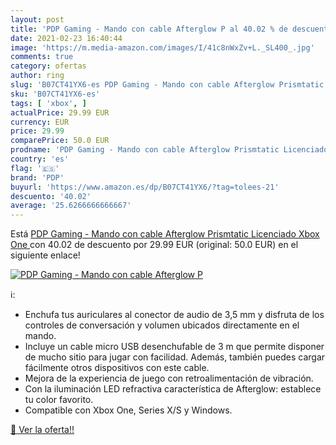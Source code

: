 ```yaml
---
layout: post
title: 'PDP Gaming - Mando con cable Afterglow P al 40.02 % de descuento'
date: 2021-02-23 16:40:44
image: 'https://m.media-amazon.com/images/I/41c8nWxZv+L._SL400_.jpg'
comments: true
category: ofertas
author: ring
slug: 'B07CT41YX6-es PDP Gaming - Mando con cable Afterglow Prismtatic...'
sku: 'B07CT41YX6-es'
tags: [ 'xbox', ]
actualPrice: 29.99 EUR
currency: EUR
price: 29.99
comparePrice: 50.0 EUR
prodname: 'PDP Gaming - Mando con cable Afterglow Prismtatic Licenciado  Xbox One '
country: 'es'
flag: '🇪🇸'
brand: 'PDP'
buyurl: 'https://www.amazon.es/dp/B07CT41YX6/?tag=tolees-21'
descuento: '40.02'
average: '25.6266666666667'
---
```


Está [PDP Gaming - Mando con cable Afterglow Prismtatic Licenciado  Xbox One ](https://www.amazon.es/dp/B07CT41YX6/?tag=tolees-21) con 40.02 de descuento por 29.99 EUR (original: 50.0 EUR) en el siguiente enlace!

[![PDP Gaming - Mando con cable Afterglow P](https://m.media-amazon.com/images/I/41c8nWxZv+L._SL400_.jpg)](https://www.amazon.es/dp/B07CT41YX6/?tag=tolees-21)

ℹ️:

- Enchufa tus auriculares al conector de audio de 3,5 mm y disfruta de los controles de conversación y volumen ubicados directamente en el mando.
- Incluye un cable micro USB desenchufable de 3 m que permite disponer de mucho sitio para jugar con facilidad. Además, también puedes cargar fácilmente otros dispositivos con este cable.
- Mejora de la experiencia de juego con retroalimentación de vibración.
- Con la iluminación LED refractiva característica de Afterglow: establece tu color favorito.
- Compatible con Xbox One, Series X/S y Windows.

[🛒 Ver la oferta!!](https://www.amazon.es/dp/B07CT41YX6/?tag=tolees-21)
